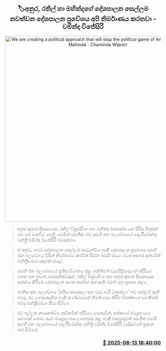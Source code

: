 <p align='center'><b><h2 align='center' title='We are creating a political approach that will stop the political game of Anura, Ranil and Mahinda - Chaminda Wijesiri'>🏷අනුර, රනිල් හා මහින්දගේ දේශපාලන සෙල්ලම නවත්වන දේශපාලන ප්‍රවේශය අපි නිර්මාණය කරනවා - චමින්ද විජේසිරි</h2></b></p>
<p align='center'><img src='https://helakuru.sgp1.cdn.digitaloceanspaces.com/esana/images/lib/chaminda-wijesiri-media-new.jpg' width='600' alt='We are creating a political approach that will stop the political game of Anura, Ranil and Mahinda - Chaminda Wijesiri'></p>

> අනුර කුමාර දිසානායක, රනිල් වික්‍රමසිංහ සහ මහින්ද රාජපක්ෂ යන පිරිස මිතුරන් බව මේ වනවිට හෙළි වෙමින් පවතින බව සමගි ජන බලවේගයේ පාර්ලිමේන්තු මන්ත්‍රී චමින්ද විජේසිරි පවසනවා.

> ඒ අනුව, මෙම දේශපාලන සෙල්ලම නැවැත්විය හැකි දේශපාලන ප්‍රවේශය සමගි ජන බලවේගය විසින් නිර්මාණය කරමින් සිටින බවයි මාධ්‍ය වෙත අදහස් දක්වමින් මන්ත්‍රීවරයා සඳහන් කළේ.

> සමගි ජන බලවේගයේ ප්‍රතිසංවිධානය තුළ ශක්තිමත් වැඩපිළිවෙලක් ඉදිරියට ගෙන එන බවත්, රාජපක්ෂවරුන්, රනිල් වික්‍රමසිංහ සහ අනුර කුමාර දිසානායක පරාජය කිරීමේ දේශපාලන සටන ආරම්භ කර ඇති බවත් ඔහු ප්‍රකාශ කළා.

> ජාතික ජන බලවේගය 'කයිය නායකලා සහ වැඩ බැරි ටාසන්ලා' බව ඔප්පු වී ඇති බවද, රට ගොඩනැඟිය හැකි කණ්ඩායමක් නිර්මාණය කිරීම විපක්ෂයේ වගකීමක් බවද මන්ත්‍රීවරයා කියා සිටියා.

> රට ඉල්ලන නායකත්වය කඩිනමින් ඉදිරියට ගෙනැවිත්, පක්ෂයේ ජයග්‍රහණය පමණක් නොව රටේ ජයග්‍රහණය ද තහවුරු කළ හැකි එකමුතුවක් පවතින බවයි සමගි ජන බලවේගයේ පාර්ලිමේන්තු මන්ත්‍රී චමින්ද විජේසිරි වැඩිදුරටත් ප්‍රකාශ කර සිටියේ.



<h3 align='right'><a href='https://www.helakuru.lk/esana/p/112679/'>📅 2025-08-13 18:40:00</a></h3>
